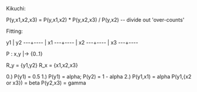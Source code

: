 Kikuchi:

P(y,x1,x2,x3) = P(y,x1,x2) * P(y,x2,x3) / P(y,x2) -- divide out 'over-counts'

Fitting:

y1 | y2
---+----
   |    x1
---+----
   |    x2
---+----
   |    x3
---+----

P : x,y |-> {0..1}

R_y = {y1,y2}
R_x = {x1,x2,x3}

0.) P(y1) = 0.5
1.) P(y1) = alpha; P(y2) = 1 - alpha
2.) P(y1,x1) = alpha
    P(y1,{x2 or x3}) = beta
    P(y2,x3) = gamma
